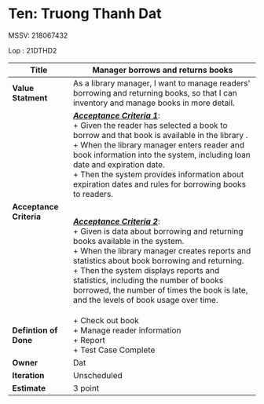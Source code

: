 # Ten: Truong Thanh Dat ##
MSSV: 218067432 

Lop : 21DTHD2 


| Title                  | Manager borrows and returns books  |
| ---------------------- | ---------------------------------- |
| **Value Statment**     | As a library manager, I want to manage readers' borrowing and returning books, so that I can inventory and manage books in more detail.                   |
| **Acceptance Criteria**|<ins>**_Acceptance Criteria 1_**</ins>:<br> + Given the reader has selected a book to borrow and that book is available in the library . <br> + When the library manager enters reader and book information into the system, including loan date and expiration date.<br> + Then the system provides information about expiration dates and rules for borrowing books to readers.<p> <br> <ins> **_Acceptance Criteria 2_**</ins>:<br> + Given is data about borrowing and returning books available in the system.<br> +  When the library manager creates reports and statistics about book borrowing and returning.<br> +  Then the system displays reports and statistics, including the number of books borrowed, the number of times the book is late, and the levels of book usage over time.                       |
|  **Defintion of Done**                    |  +   Check out book <br> +  Manage reader information <br> +  Report  <br> + Test Case Complete                                 |
|**Owner**|Dat|
|**Iteration**| Unscheduled|
|**Estimate**| 3 point|
